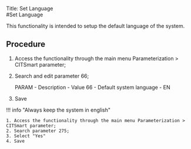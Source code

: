 Title: Set Language  
#Set Language  

This functionality is intended to  setup the default language of the system.  

## Procedure

1. Access the functionality through the main menu Parameterization > CITSmart parameter;   
2. Search and edit parameter 66;
    
    PARAM - Description - Value
    66 - Default system language - EN
    
3. Save  

!!! info "Always keep the system in english"  

    1. Access the functionality through the main menu Parameterization > CITSmart parameter;   
    2. Search parameter 275; 
    3. Select "Yes"  
    4. Save





